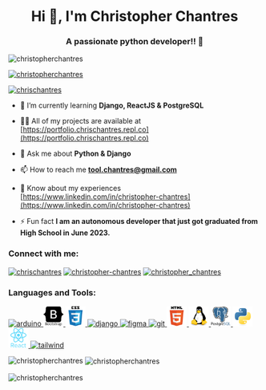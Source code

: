 <h1 align="center">Hi 👋, I'm Christopher Chantres</h1>
<h3 align="center">A passionate python developer!! 🚀</h3>

<p align="left"> <img src="https://komarev.com/ghpvc/?username=christopherchantres&label=Profile%20views&color=0e75b6&style=flat" alt="christopherchantres" /> </p>

<p align="left"> <a href="https://github.com/ryo-ma/github-profile-trophy"><img src="https://github-profile-trophy.vercel.app/?username=christopherchantres" alt="christopherchantres" /></a> </p>

<p align="left"> <a href="https://twitter.com/chrischantres" target="blank"><img src="https://img.shields.io/twitter/follow/chrischantres?logo=twitter&style=for-the-badge" alt="chrischantres" /></a> </p>

- 🌱 I’m currently learning **Django, ReactJS & PostgreSQL**

- 👨‍💻 All of my projects are available at [https://portfolio.chrischantres.repl.co](https://portfolio.chrischantres.repl.co)

- 💬 Ask me about **Python & Django**

- 📫 How to reach me **tool.chantres@gmail.com**

- 📄 Know about my experiences [https://www.linkedin.com/in/christopher-chantres](https://www.linkedin.com/in/christopher-chantres)

- ⚡ Fun fact **I am an autonomous developer that just got graduated from High School in June 2023.**

<h3 align="left">Connect with me:</h3>
<p align="left">
<a href="https://twitter.com/chrischantres" target="blank"><img align="center" src="https://raw.githubusercontent.com/rahuldkjain/github-profile-readme-generator/master/src/images/icons/Social/twitter.svg" alt="chrischantres" height="30" width="40" /></a>
<a href="https://linkedin.com/in/christopher-chantres" target="blank"><img align="center" src="https://raw.githubusercontent.com/rahuldkjain/github-profile-readme-generator/master/src/images/icons/Social/linked-in-alt.svg" alt="christopher-chantres" height="30" width="40" /></a>
<a href="https://instagram.com/christopher_chantres" target="blank"><img align="center" src="https://raw.githubusercontent.com/rahuldkjain/github-profile-readme-generator/master/src/images/icons/Social/instagram.svg" alt="christopher_chantres" height="30" width="40" /></a>
</p>

<h3 align="left">Languages and Tools:</h3>
<p align="left"> <a href="https://www.arduino.cc/" target="_blank" rel="noreferrer"> <img src="https://cdn.worldvectorlogo.com/logos/arduino-1.svg" alt="arduino" width="40" height="40"/> </a> <a href="https://getbootstrap.com" target="_blank" rel="noreferrer"> <img src="https://raw.githubusercontent.com/devicons/devicon/master/icons/bootstrap/bootstrap-plain-wordmark.svg" alt="bootstrap" width="40" height="40"/> </a> <a href="https://www.w3schools.com/css/" target="_blank" rel="noreferrer"> <img src="https://raw.githubusercontent.com/devicons/devicon/master/icons/css3/css3-original-wordmark.svg" alt="css3" width="40" height="40"/> </a> <a href="https://www.djangoproject.com/" target="_blank" rel="noreferrer"> <img src="https://cdn.worldvectorlogo.com/logos/django.svg" alt="django" width="40" height="40"/> </a> <a href="https://www.figma.com/" target="_blank" rel="noreferrer"> <img src="https://www.vectorlogo.zone/logos/figma/figma-icon.svg" alt="figma" width="40" height="40"/> </a> <a href="https://git-scm.com/" target="_blank" rel="noreferrer"> <img src="https://www.vectorlogo.zone/logos/git-scm/git-scm-icon.svg" alt="git" width="40" height="40"/> </a> <a href="https://www.w3.org/html/" target="_blank" rel="noreferrer"> <img src="https://raw.githubusercontent.com/devicons/devicon/master/icons/html5/html5-original-wordmark.svg" alt="html5" width="40" height="40"/> </a> <a href="https://www.linux.org/" target="_blank" rel="noreferrer"> <img src="https://raw.githubusercontent.com/devicons/devicon/master/icons/linux/linux-original.svg" alt="linux" width="40" height="40"/> </a> <a href="https://www.postgresql.org" target="_blank" rel="noreferrer"> <img src="https://raw.githubusercontent.com/devicons/devicon/master/icons/postgresql/postgresql-original-wordmark.svg" alt="postgresql" width="40" height="40"/> </a> <a href="https://www.python.org" target="_blank" rel="noreferrer"> <img src="https://raw.githubusercontent.com/devicons/devicon/master/icons/python/python-original.svg" alt="python" width="40" height="40"/> </a> <a href="https://reactjs.org/" target="_blank" rel="noreferrer"> <img src="https://raw.githubusercontent.com/devicons/devicon/master/icons/react/react-original-wordmark.svg" alt="react" width="40" height="40"/> </a> <a href="https://tailwindcss.com/" target="_blank" rel="noreferrer"> <img src="https://www.vectorlogo.zone/logos/tailwindcss/tailwindcss-icon.svg" alt="tailwind" width="40" height="40"/> </a> </p>

<p><img align="left" src="https://github-readme-stats.vercel.app/api/top-langs?username=christopherchantres&show_icons=true&locale=en&layout=compact" alt="christopherchantres" /></p>

<p>&nbsp;<img align="center" src="https://github-readme-stats.vercel.app/api?username=christopherchantres&show_icons=true&locale=en" alt="christopherchantres" /></p>

<p><img align="center" src="https://github-readme-streak-stats.herokuapp.com/?user=christopherchantres&" alt="christopherchantres" /></p>

